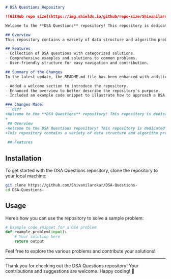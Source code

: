 ```markdown
# DSA Questions Repository

![GitHub repo size](https://img.shields.io/github/repo-size/Shivanilarokar/DSA-Questions-) ![GitHub last commit](https://img.shields.io/github/last-commit/Shivanilarokar/DSA-Questions-) ![License](https://img.shields.io/badge/license-MIT-blue.svg)

Welcome to the **DSA Questions** repository! This repository is dedicated to providing a collection of Data Structures and Algorithms (DSA) related questions, solutions, and examples. It aims to help developers enhance their coding skills and prepare for technical interviews.

## Overview
This repository contains a variety of data structure and algorithm problems designed to help you enhance your coding skills and problem-solving abilities.

## Features
- Collection of DSA questions with categorized solutions.
- Comprehensive examples and solutions to common problems.
- User-friendly structure for easy navigation and contribution.

## Summary of the Changes
In the latest update, the README.md file has been enhanced with additional information to improve clarity and guidance for users. Here are the key changes:

- Added a welcome section to introduce the repository.
- Enhanced the overview to better describe the repository's purpose.
- Included an example code snippet to illustrate how to approach a DSA problem.

### Changes Made:
```diff
+Welcome to the **DSA Questions** repository! This repository is dedicated to providing a collection of Data Structures and Algorithms (DSA) related questions, solutions, and examples. It aims to help developers enhance their coding skills and prepare for technical interviews.
+
 ## Overview
-Welcome to the DSA Questions repository! This repository is dedicated to providing a collection of Data Structures and Algorithms (DSA) related questions, solutions, and examples. It aims to help developers enhance their coding skills and prepare for technical interviews.
+This repository contains a variety of data structure and algorithm problems designed to help you enhance your coding skills and problem-solving abilities.
 
 ## Features
```

## Installation
To get started with the DSA Questions repository, clone the repository to your local machine:

```bash
git clone https://github.com/Shivanilarokar/DSA-Questions-
cd DSA-Questions-
```

## Usage
Here’s how you can use the repository to solve a sample problem:

```python
# Example code snippet for a DSA problem
def example_problem(input):
    # Your solution here
    return output
```

Feel free to explore the various problems and contribute your solutions!

---

Thank you for checking out the DSA Questions repository! Your contributions and suggestions are welcome. Happy coding! 🚀
```